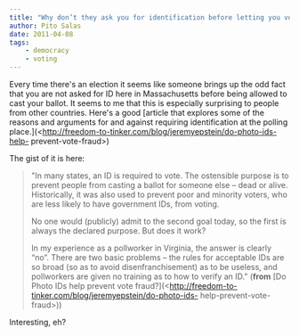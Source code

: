 ```yaml
---
title: "Why don’t they ask you for identification before letting you vote?"
author: Pito Salas
date: 2011-04-08
tags:
    - democracy
    - voting
---
```




Every time there's an election it seems like someone brings up the odd fact
that you are not asked for ID here in Massachusetts before being allowed to
cast your ballot. It seems to me that this is especially surprising to people
from other countries. Here's a good [article that explores some of the reasons
and arguments for and against requiring identification at the polling
place.](<http://freedom-to-tinker.com/blog/jeremyepstein/do-photo-ids-help-
prevent-vote-fraud>)

The gist of it is here:

> "In many states, an ID is required to vote. The ostensible purpose is to
> prevent people from casting a ballot for someone else – dead or alive.
> Historically, it was also used to prevent poor and minority voters, who are
> less likely to have government IDs, from voting.
>
> No one would (publicly) admit to the second goal today, so the first is
> always the declared purpose. But does it work?
>
> In my experience as a pollworker in Virginia, the answer is clearly “no”.
> There are two basic problems – the rules for acceptable IDs are so broad (so
> as to avoid disenfranchisement) as to be useless, and pollworkers are given
> no training as to how to verify an ID." (**from** [Do Photo IDs help prevent
> vote fraud?](<http://freedom-to-tinker.com/blog/jeremyepstein/do-photo-ids-
> help-prevent-vote-fraud>))

Interesting, eh?


